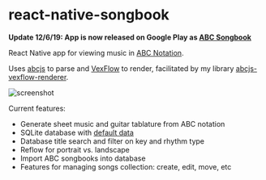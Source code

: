 # react-native-songbook

**Update 12/6/19: App is now released on Google Play as [ABC Songbook](https://play.google.com/store/apps/details?id=com.reactnativesongbook)**

React Native app for viewing music in [ABC Notation](https://en.wikipedia.org/wiki/ABC_notation).

Uses [abcjs](https://github.com/paulrosen/abcjs) to parse and [VexFlow](https://github.com/0xfe/vexflow) to render, facilitated by my library [abcjs-vexflow-renderer](https://github.com/matthewdorner/abcjs-vexflow-renderer).

![screenshot](https://matthewdorner.github.io/reactnativesongbook.png)

Current features:
- Generate sheet music and guitar tablature from ABC notation
- SQLite database with [default data](https://github.com/jukedeck/nottingham-dataset)
- Database title search and filter on key and rhythm type
- Reflow for portrait vs. landscape
- Import ABC songbooks into database
- Features for managing songs collection: create, edit, move, etc
